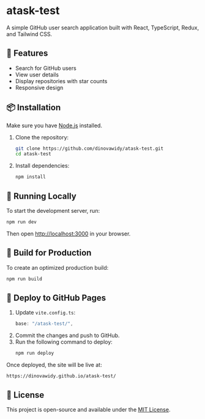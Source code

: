 # atask-test

A simple GitHub user search application built with React, TypeScript, Redux, and Tailwind CSS.

## 🚀 Features
- Search for GitHub users
- View user details
- Display repositories with star counts
- Responsive design

## 📦 Installation

Make sure you have [Node.js](https://nodejs.org/) installed.

1. Clone the repository:
   ```sh
   git clone https://github.com/dinovawidy/atask-test.git
   cd atask-test
   ```
2. Install dependencies:
   ```sh
   npm install
   ```

## 🏃 Running Locally

To start the development server, run:
```sh
npm run dev
```
Then open [http://localhost:3000](http://localhost:3000) in your browser.

## 🔧 Build for Production

To create an optimized production build:
```sh
npm run build
```

## 🚀 Deploy to GitHub Pages

1. Update `vite.config.ts`:
   ```ts
   base: "/atask-test/",
   ```
2. Commit the changes and push to GitHub.
3. Run the following command to deploy:
   ```sh
   npm run deploy
   ```

Once deployed, the site will be live at:
```
https://dinovawidy.github.io/atask-test/
```

## 📝 License
This project is open-source and available under the [MIT License](LICENSE).

